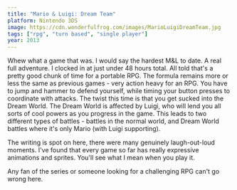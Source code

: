 ```yaml
---
title: "Mario & Luigi: Dream Team"
platform: Nintendo 3DS
image: https://cdn.wonderfulfrog.com/images/MarioLuigiDreamTeam.jpg
tags: ["rpg", "turn based", "single player"]
year: 2013
---
```


Whew what a game that was. I would say the hardest M&L to date. A real full adventure. I clocked in at just under 48 hours total. All told that's a pretty good chunk of time for a portable RPG. The formula remains more or less the same as previous games - very action heavy for an RPG. You have to jump and hammer to defend yourself, while timing your button presses to coordinate with attacks. The twist this time is that you get sucked into the Dream World. The Dream World is affected by Luigi, who will lend you all sorts of cool powers as you progress in the game. This leads to two different types of battles - battles in the normal world, and Dream World battles where it's only Mario (with Luigi supporting).

The writing is spot on here, there were many genuinely laugh-out-loud moments. I've found that every game so far has really expressive animations and sprites. You'll see what I mean when you play it.

Any fan of the series or someone looking for a challenging RPG can't go wrong here.

